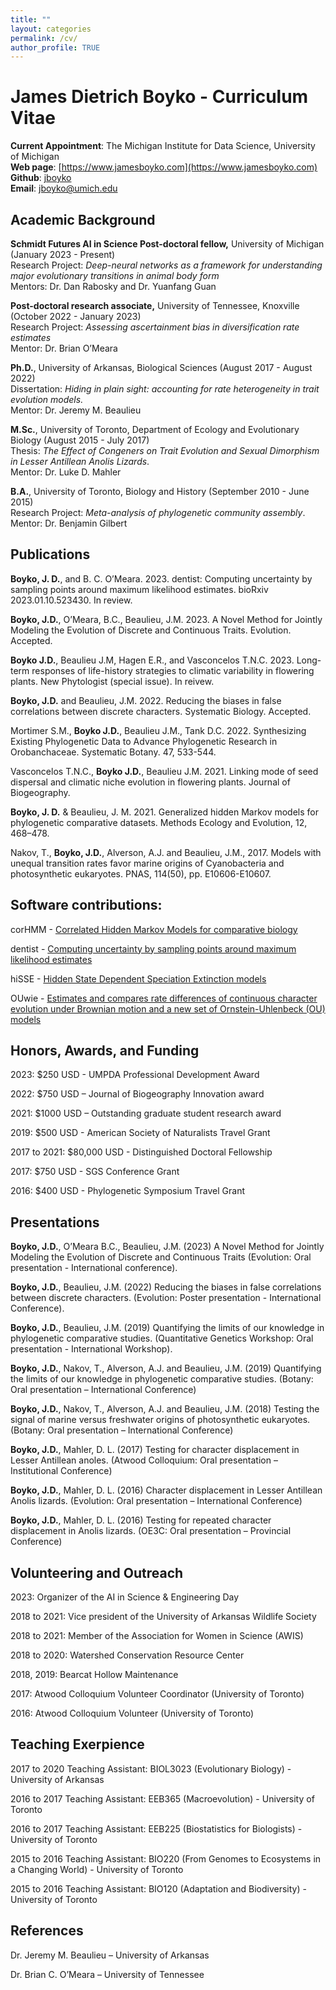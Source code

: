 ```yaml
---
title: ""
layout: categories
permalink: /cv/
author_profile: TRUE
---
```

# James Dietrich Boyko - Curriculum Vitae
**Current Appointment**: The Michigan Institute for Data Science, University of Michigan   
**Web page**: [https://www.jamesboyko.com](https://www.jamesboyko.com)   
**Github**: [jboyko](https://github.com/jboyko)   
**Email**: [jboyko@umich.edu](jboyko@umich.edu)   

## Academic Background
**Schmidt Futures AI in Science Post-doctoral fellow,** University of Michigan (January 2023 - Present)  
Research Project: *Deep-neural networks as a framework for understanding major evolutionary transitions in animal body form*  
Mentors: Dr. Dan Rabosky and Dr. Yuanfang Guan

**Post-doctoral research associate,** University of Tennessee, Knoxville (October 2022 - January 2023)  
Research Project: *Assessing ascertainment bias in diversification rate estimates*  
Mentor: Dr. Brian O’Meara  

**Ph.D.**, University of Arkansas, Biological Sciences (August 2017 - August 2022)   
Dissertation: *Hiding in plain sight: accounting for rate heterogeneity in trait evolution models.*  
Mentor: Dr. Jeremy M. Beaulieu   

**M.Sc.**, University of Toronto, Department of Ecology and Evolutionary Biology (August 2015 - July 2017)   
Thesis: *The Effect of Congeners on Trait Evolution and Sexual Dimorphism in Lesser Antillean Anolis Lizards*.    
Mentor: Dr. Luke D. Mahler   

**B.A.**, University of Toronto, Biology and History (September 2010 - June 2015)   
Research Project: *Meta-analysis of phylogenetic community assembly*.    
Mentor: Dr. Benjamin Gilbert   

## Publications
**Boyko, J. D.**, and B. C. O’Meara. 2023. dentist: Computing uncertainty by sampling points around maximum likelihood estimates. bioRxiv 2023.01.10.523430. In review.

**Boyko, J.D.**, O’Meara, B.C., Beaulieu, J.M. 2023. A Novel Method for Jointly Modeling the Evolution of Discrete and Continuous Traits. Evolution. Accepted.

**Boyko J.D.**, Beaulieu J.M, Hagen E.R., and Vasconcelos T.N.C. 2023. Long-term responses of life-history strategies to climatic variability in flowering plants.  New Phytologist (special issue). In reivew. 

**Boyko, J.D.** and Beaulieu, J.M. 2022. Reducing the biases in false correlations between discrete characters. Systematic Biology. Accepted.

Mortimer S.M., **Boyko J.D.**, Beaulieu J.M., Tank D.C. 2022. Synthesizing Existing Phylogenetic Data to Advance Phylogenetic Research in Orobanchaceae. Systematic Botany. 47, 533-544.

Vasconcelos T.N.C., **Boyko J.D.**, Beaulieu J.M. 2021. Linking mode of seed dispersal and climatic niche evolution in flowering plants.  Journal of Biogeography.

**Boyko, J. D.** & Beaulieu, J. M. 2021. Generalized hidden Markov models for phylogenetic comparative datasets. Methods Ecology and Evolution, 12, 468–478.  

Nakov, T., **Boyko, J.D.**, Alverson, A.J. and Beaulieu, J.M., 2017. Models with unequal transition rates favor marine origins of Cyanobacteria and photosynthetic eukaryotes. PNAS, 114(50), pp. E10606-E10607. 

## Software contributions:

corHMM - [Correlated Hidden Markov Models for comparative biology](https://github.com/thej022214/corHMM)   

dentist - [Computing uncertainty by sampling points around maximum likelihood estimates](https://github.com/bomeara/dentist)

hiSSE - [Hidden State Dependent Speciation Extinction models](https://github.com/thej022214/hisse)   

OUwie - [Estimates and compares rate differences of continuous character evolution under Brownian motion and a new set of Ornstein-Uhlenbeck (OU) models](https://github.com/thej022214/OUwie)   


## Honors, Awards, and Funding

2023: $250 USD - UMPDA Professional Development Award

2022: $750 USD – Journal of Biogeography Innovation award

2021: $1000 USD – Outstanding graduate student research award

2019: $500 USD - American Society of Naturalists Travel Grant    

2017 to 2021: $80,000 USD - Distinguished Doctoral Fellowship    

2017: $750 USD - SGS Conference Grant    

2016: $400 USD - Phylogenetic Symposium Travel Grant    


## Presentations
**Boyko, J.D.**, O’Meara B.C., Beaulieu, J.M. (2023) A Novel Method for Jointly Modeling the Evolution of Discrete and Continuous Traits (Evolution: Oral presentation - International conference).

**Boyko, J.D.**, Beaulieu, J.M. (2022) Reducing the biases in false correlations between discrete characters. (Evolution: Poster presentation - International Conference). 

**Boyko, J.D.**, Beaulieu, J.M. (2019) Quantifying the limits of our knowledge in phylogenetic comparative studies. (Quantitative Genetics Workshop: Oral presentation - International Workshop). 

**Boyko, J.D.**, Nakov, T., Alverson, A.J. and Beaulieu, J.M. (2019) Quantifying the limits of our knowledge in phylogenetic comparative studies. (Botany: Oral presentation – International Conference)    

**Boyko, J.D.**, Nakov, T., Alverson, A.J. and Beaulieu, J.M. (2018) Testing the signal of marine versus freshwater origins of photosynthetic eukaryotes. (Botany: Oral presentation – International Conference)   

**Boyko, J.D.**, Mahler, D. L. (2017) Testing for character displacement in Lesser Antillean anoles. (Atwood Colloquium: Oral presentation – Institutional Conference)      

**Boyko, J.D.**, Mahler, D. L. (2016) Character displacement in Lesser Antillean Anolis lizards. (Evolution: Oral presentation – International Conference)    

**Boyko, J.D.**, Mahler, D. L. (2016) Testing for repeated character displacement in Anolis lizards. (OE3C: Oral presentation – Provincial Conference)   

## Volunteering and Outreach
2023: Organizer of the AI in Science & Engineering Day

2018 to 2021: Vice president of the University of Arkansas Wildlife Society 

2018 to 2021: Member of the Association for Women in Science (AWIS)

2018 to 2020: Watershed Conservation Resource Center 

2018, 2019: Bearcat Hollow Maintenance 

2017: Atwood Colloquium Volunteer Coordinator (University of Toronto)

2016: Atwood Colloquium Volunteer (University of Toronto)


## Teaching Exerpience
2017 to 2020 Teaching Assistant: BIOL3023 (Evolutionary Biology) - University of Arkansas   

2016 to 2017 Teaching Assistant: EEB365 (Macroevolution) - University of Toronto    

2016 to 2017 Teaching Assistant: EEB225 (Biostatistics for Biologists) - University of Toronto    

2015 to 2016 Teaching Assistant: BIO220 (From Genomes to Ecosystems in a Changing World) - University of Toronto    

2015 to 2016 Teaching Assistant: BIO120 (Adaptation and Biodiversity) - University of Toronto    

## References
Dr. Jeremy M. Beaulieu – University of Arkansas 

Dr. Brian C. O’Meara – University of Tennessee

